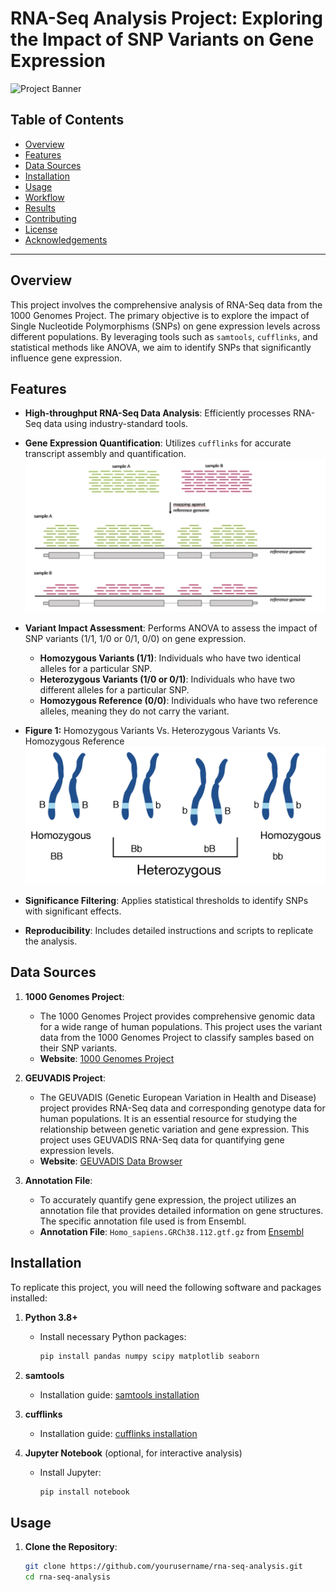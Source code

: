 # RNA-Seq Analysis Project: Exploring the Impact of SNP Variants on Gene Expression

![Project Banner](https://via.placeholder.com/1200x300.png?text=RNA-Seq+Analysis+Project)

## Table of Contents

- [Overview](#overview)
- [Features](#features)
- [Data Sources](#data-sources)
- [Installation](#installation)
- [Usage](#usage)
- [Workflow](#workflow)
- [Results](#results)
- [Contributing](#contributing)
- [License](#license)
- [Acknowledgements](#acknowledgements)

---

## Overview

This project involves the comprehensive analysis of RNA-Seq data from the 1000 Genomes Project. The primary objective is to explore the impact of Single Nucleotide Polymorphisms (SNPs) on gene expression levels across different populations. By leveraging tools such as `samtools`, `cufflinks`, and statistical methods like ANOVA, we aim to identify SNPs that significantly influence gene expression.

## Features

- **High-throughput RNA-Seq Data Analysis**: Efficiently processes RNA-Seq data using industry-standard tools.
- **Gene Expression Quantification**: Utilizes `cufflinks` for accurate transcript assembly and quantification.
![Data Visualization](Figures/Cufflinks.png)

- **Variant Impact Assessment**: Performs ANOVA to assess the impact of SNP variants (1/1, 1/0 or 0/1, 0/0) on gene expression.
  - **Homozygous Variants (1/1)**: Individuals who have two identical alleles for a particular SNP.
  - **Heterozygous Variants (1/0 or 0/1)**: Individuals who have two different alleles for a particular SNP.
  - **Homozygous Reference (0/0)**: Individuals who have two reference alleles, meaning they do not carry the variant.

- **Figure 1:** Homozygous Variants Vs. Heterozygous Variants Vs. Homozygous Reference
![Data Visualization](Figures/Homo-Hetro.png)

- **Significance Filtering**: Applies statistical thresholds to identify SNPs with significant effects.
- **Reproducibility**: Includes detailed instructions and scripts to replicate the analysis.

## Data Sources

1. **1000 Genomes Project**: 
   - The 1000 Genomes Project provides comprehensive genomic data for a wide range of human populations. This project uses the variant data from the 1000 Genomes Project to classify samples based on their SNP variants.
   - **Website**: [1000 Genomes Project](http://www.internationalgenome.org/)

2. **GEUVADIS Project**:
   - The GEUVADIS (Genetic European Variation in Health and Disease) project provides RNA-Seq data and corresponding genotype data for human populations. It is an essential resource for studying the relationship between genetic variation and gene expression. This project uses GEUVADIS RNA-Seq data for quantifying gene expression levels.
   - **Website**: [GEUVADIS Data Browser](https://www.ebi.ac.uk/Tools/geuvadis-das/)

3. **Annotation File**: 
   - To accurately quantify gene expression, the project utilizes an annotation file that provides detailed information on gene structures. The specific annotation file used is from Ensembl.
   - **Annotation File**: `Homo_sapiens.GRCh38.112.gtf.gz` from [Ensembl](https://www.ensembl.org)
   

## Installation

To replicate this project, you will need the following software and packages installed:

1. **Python 3.8+**
   - Install necessary Python packages:
     ```bash
     pip install pandas numpy scipy matplotlib seaborn
     ```

2. **samtools**
   - Installation guide: [samtools installation](http://www.htslib.org/download/)

3. **cufflinks**
   - Installation guide: [cufflinks installation](http://cole-trapnell-lab.github.io/cufflinks/install/)

4. **Jupyter Notebook** (optional, for interactive analysis)
   - Install Jupyter:
     ```bash
     pip install notebook
     ```

## Usage

1. **Clone the Repository**:
   ```bash
   git clone https://github.com/yourusername/rna-seq-analysis.git
   cd rna-seq-analysis
